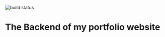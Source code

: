 ![build status](https://travis-ci.org/CreativePhilip/portfolio-backend.svg?branch=master)

# The Backend of my portfolio website

